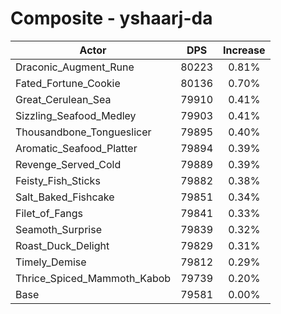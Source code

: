 # Composite - yshaarj-da
| Actor | DPS | Increase |
|---|:---:|:---:|
|Draconic_Augment_Rune|80223|0.81%|
|Fated_Fortune_Cookie|80136|0.70%|
|Great_Cerulean_Sea|79910|0.41%|
|Sizzling_Seafood_Medley|79903|0.41%|
|Thousandbone_Tongueslicer|79895|0.40%|
|Aromatic_Seafood_Platter|79894|0.39%|
|Revenge_Served_Cold|79889|0.39%|
|Feisty_Fish_Sticks|79882|0.38%|
|Salt_Baked_Fishcake|79851|0.34%|
|Filet_of_Fangs|79841|0.33%|
|Seamoth_Surprise|79839|0.32%|
|Roast_Duck_Delight|79829|0.31%|
|Timely_Demise|79812|0.29%|
|Thrice_Spiced_Mammoth_Kabob|79739|0.20%|
|Base|79581|0.00%|
